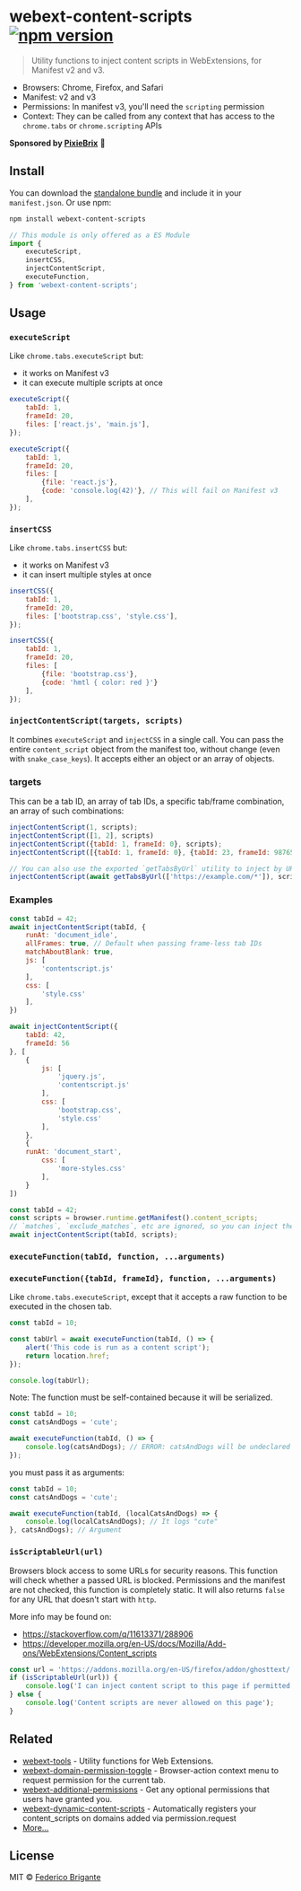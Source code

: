 # webext-content-scripts [![npm version](https://img.shields.io/npm/v/webext-content-scripts.svg)](https://www.npmjs.com/package/webext-content-scripts)

> Utility functions to inject content scripts in WebExtensions, for Manifest v2 and v3.

- Browsers: Chrome, Firefox, and Safari
- Manifest: v2 and v3
- Permissions: In manifest v3, you'll need the `scripting` permission
- Context: They can be called from any context that has access to the `chrome.tabs` or `chrome.scripting` APIs

**Sponsored by [PixieBrix](https://www.pixiebrix.com)** :tada:

## Install

You can download the [standalone bundle](https://bundle.fregante.com/?pkg=webext-content-scripts&name=window) and include it in your `manifest.json`. Or use npm:

```sh
npm install webext-content-scripts
```

```js
// This module is only offered as a ES Module
import {
	executeScript,
	insertCSS,
	injectContentScript,
	executeFunction,
} from 'webext-content-scripts';
```

## Usage

### `executeScript`

Like `chrome.tabs.executeScript` but:

- it works on Manifest v3
- it can execute multiple scripts at once

```js
executeScript({
	tabId: 1,
	frameId: 20,
	files: ['react.js', 'main.js'],
});
```

```js
executeScript({
	tabId: 1,
	frameId: 20,
	files: [
		{file: 'react.js'},
		{code: 'console.log(42)'}, // This will fail on Manifest v3
	],
});
```

### `insertCSS`

Like `chrome.tabs.insertCSS` but:

- it works on Manifest v3
- it can insert multiple styles at once

```js
insertCSS({
	tabId: 1,
	frameId: 20,
	files: ['bootstrap.css', 'style.css'],
});
```

```js
insertCSS({
	tabId: 1,
	frameId: 20,
	files: [
		{file: 'bootstrap.css'},
		{code: 'hmtl { color: red }'}
	],
});
```

### `injectContentScript(targets, scripts)`

It combines `executeScript` and `injectCSS` in a single call. You can pass the entire `content_script` object from the manifest too, without change (even with `snake_case_keys`). It accepts either an object or an array of objects.

### targets

This can be a tab ID, an array of tab IDs, a specific tab/frame combination, an array of such combinations:

```js
injectContentScript(1, scripts);
injectContentScript([1, 2], scripts)
injectContentScript({tabId: 1, frameId: 0}, scripts);
injectContentScript([{tabId: 1, frameId: 0}, {tabId: 23, frameId: 98765}], scripts);

// You can also use the exported `getTabsByUrl` utility to inject by URL as well
injectContentScript(await getTabsByUrl(['https://example.com/*']), scripts);
```

### Examples

```js
const tabId = 42;
await injectContentScript(tabId, {
	runAt: 'document_idle',
	allFrames: true, // Default when passing frame-less tab IDs
	matchAboutBlank: true,
	js: [
		'contentscript.js'
	],
	css: [
		'style.css'
	],
})
```

```js
await injectContentScript({
	tabId: 42,
	frameId: 56
}, [
	{
		js: [
			'jquery.js',
			'contentscript.js'
		],
		css: [
			'bootstrap.css',
			'style.css'
		],
	},
	{
	runAt: 'document_start',
		css: [
			'more-styles.css'
		],
	}
])
```

```js
const tabId = 42;
const scripts = browser.runtime.getManifest().content_scripts;
// `matches`, `exclude_matches`, etc are ignored, so you can inject them on any host that you have permission to
await injectContentScript(tabId, scripts);
```

### `executeFunction(tabId, function, ...arguments)`

### `executeFunction({tabId, frameId}, function, ...arguments)`

Like `chrome.tabs.executeScript`, except that it accepts a raw function to be executed in the chosen tab.

```js
const tabId = 10;

const tabUrl = await executeFunction(tabId, () => {
	alert('This code is run as a content script');
	return location.href;
});

console.log(tabUrl);
```

Note: The function must be self-contained because it will be serialized.

```js
const tabId = 10;
const catsAndDogs = 'cute';

await executeFunction(tabId, () => {
	console.log(catsAndDogs); // ERROR: catsAndDogs will be undeclared and will throw an error
});
```

you must pass it as arguments:

```js
const tabId = 10;
const catsAndDogs = 'cute';

await executeFunction(tabId, (localCatsAndDogs) => {
	console.log(localCatsAndDogs); // It logs "cute"
}, catsAndDogs); // Argument
```

### `isScriptableUrl(url)`

Browsers block access to some URLs for security reasons. This function will check whether a passed URL is blocked. Permissions and the manifest are not checked, this function is completely static. It will also returns `false` for any URL that doesn't start with `http`.

More info may be found on:

- https://stackoverflow.com/q/11613371/288906
- https://developer.mozilla.org/en-US/docs/Mozilla/Add-ons/WebExtensions/Content_scripts

```js
const url = 'https://addons.mozilla.org/en-US/firefox/addon/ghosttext/';
if (isScriptableUrl(url)) {
	console.log('I can inject content script to this page if permitted');
} else {
	console.log('Content scripts are never allowed on this page');
}
```

## Related

- [webext-tools](https://github.com/fregante/webext-tools) - Utility functions for Web Extensions.
- [webext-domain-permission-toggle](https://github.com/fregante/webext-domain-permission-toggle) - Browser-action context menu to request permission for the current tab.
- [webext-additional-permissions](https://github.com/fregante/webext-additional-permissions) - Get any optional permissions that users have granted you.
- [webext-dynamic-content-scripts](https://github.com/fregante/webext-dynamic-content-scripts) - Automatically registers your content_scripts on domains added via permission.request
- [More…](https://github.com/fregante/webext-fun)

## License

MIT © [Federico Brigante](https://fregante.com)
